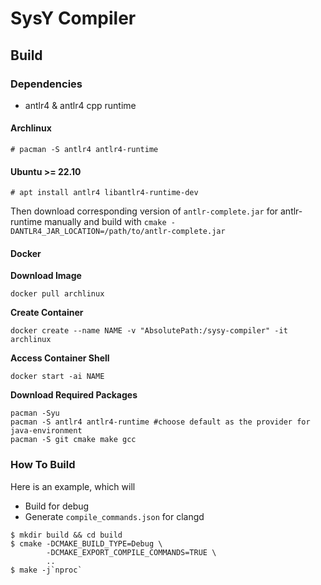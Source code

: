 # SysY Compiler

## Build

### Dependencies

- antlr4 & antlr4 cpp runtime

#### Archlinux

```
# pacman -S antlr4 antlr4-runtime
```

#### Ubuntu >= 22.10

```
# apt install antlr4 libantlr4-runtime-dev
```

Then download corresponding version of `antlr-complete.jar` for antlr-runtime manually and build with `cmake -DANTLR4_JAR_LOCATION=/path/to/antlr-complete.jar`

#### Docker

**Download Image**

```shell
docker pull archlinux
```
**Create Container**

```shell
docker create --name NAME -v "AbsolutePath:/sysy-compiler" -it archlinux
```
**Access Container Shell**

```shell
docker start -ai NAME
```
**Download Required Packages**

```shell
pacman -Syu
pacman -S antlr4 antlr4-runtime #choose default as the provider for java-environment
pacman -S git cmake make gcc
```
### How To Build

Here is an example, which will
- Build for debug
- Generate `compile_commands.json` for clangd

```
$ mkdir build && cd build
$ cmake -DCMAKE_BUILD_TYPE=Debug \
        -DCMAKE_EXPORT_COMPILE_COMMANDS=TRUE \
        ..
$ make -j`nproc`
```